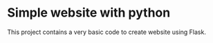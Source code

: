# Simple website with python

This project contains a very basic code to create website using Flask.
